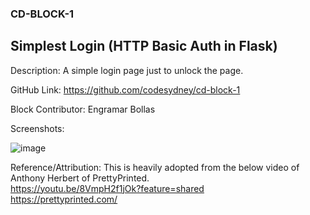 ### CD-BLOCK-1 ###
## Simplest Login (HTTP Basic Auth in Flask) ##

Description: A simple login page just to unlock the page. 

GitHub Link: https://github.com/codesydney/cd-block-1

Block Contributor: Engramar Bollas

Screenshots:<br/> 

![image](https://github.com/codesydney/cd-block-1/assets/7553347/f24d79ba-8707-480a-9528-94004647823d)

Reference/Attribution:
This is heavily adopted from the below video of Anthony Herbert of PrettyPrinted. <br/>
https://youtu.be/8VmpH2f1jOk?feature=shared <br/>
https://prettyprinted.com/ <br/>
